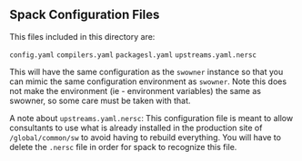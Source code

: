 ## Spack Configuration Files

This files included in this directory are:

`config.yaml`
`compilers.yaml`
`packagesl.yaml`
`upstreams.yaml.nersc`

This will have the same configuration as the `swowner` instance so that you
can mimic the same configuration environment as `swowner`. Note this does
not make the environment (ie - environment variables) the same as swowner, so
some care must be taken with that. 

A note about `upstreams.yaml.nersc`: This configuration file is meant to allow
consultants to use what is already installed in the production site of 
`/global/common/sw` to avoid having to rebuild everything. You will have to
delete the `.nersc` file in order for spack to recognize this file.

